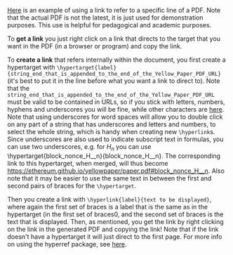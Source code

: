 [Here](https://github.com/ethereum/yellowpaper/files/1596574/Paper.pdf#blockhash) is an example of using a link to refer to a specific line of a PDF. Note that the actual PDF is not the latest, it is just used for demonstration purposes. This use is helpful for pedagogical and academic purposes. 
<!--update the above link after internal hyperlinks and hypertargets are added-->

To **get a link** you just right click on a link that directs to the target that you want in the PDF (in a browser or program) and copy the link.

To **create a link** that refers internally within the document, you first create a hypertarget with `\hypertarget{label}{string_end_that_is_appended_to_the_end_of_the_Yellow_Paper_PDF_URL}` (it's best to put it in the line before what you want a link to direct to). Note that the `string_end_that_is_appended_to_the_end_of_the_Yellow_Paper_PDF_URL` must be valid to be contained in URLs, so if you stick with letters, numbers, hyphens and underscores you will be fine, while other characters are [here](https://stackoverflow.com/questions/1547899/which-characters-make-a-url-invalid#1547940). Note that using underscores for word spaces will allow you to double click on any part of a string that has underscores and letters and numbers, to select the whole string, which is handy when creating new `\hyperlink`s. Since underscores are also used to indicate subscript text in formulas, you can use two underscores, e.g. for $H_n$ you can use \hypertarget{block_nonce_H__n}{block_nonce_H__n}. The corresponding link to this hypertarget, when merged, will thus become https://ethereum.github.io/yellowpaper/paper.pdf#block_nonce_H__n. Also note that it may be easier to use the same text in between the first and second pairs of braces for the `\hypertarget`.

Then you create a link with `\hyperlink{label}{text to be displayed}`, where again the first set of braces is a label that is the same as in the hypertarget (in the first set of braces0, and the second set of braces is the text that is displayed. Then, as mentioned, you get the link by right clicking on the link in the generated PDF and copying the link! Note that if the link doesn't have a hypertarget it will just direct to the first page. For more info on using the hyperref package, see [here](https://en.wikibooks.org/wiki/LaTeX/Hyperlinks).
